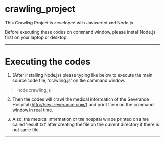 # crawling_project


This Crawling Project is developed with Javascript and Node.js.

Before executing these codes on command window, please install Node.js first on your laptop or desktop.


--------------------------------

# Executing the codes

1. (After installing Node.js) please typing like below to execute the main source code file, 'crawling.js' on the command window.
>node crawling.js

2. Then the codes will crawl the medical information of the Severance Hospital (http://sev.iseverance.com/) and print them on the command window in real time.

3. Also, the medical information of the hospital will be printed on a file called 'result.txt' after creating the file on the current directory if there is not same file.

--------------------------------


